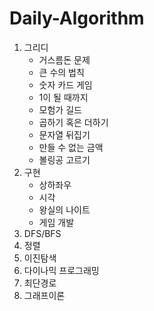 # Daily-Algorithm

1. 그리디
   - 거스름돈 문제 
   - 큰 수의 법칙
   - 숫자 카드 게임
   - 1이 될 때까지
   - 모험가 길드
   - 곱하기 혹은 더하기
   - 문자열 뒤집기
   - 만들 수 없는 금액
   - 볼링공 고르기
2. 구현
   - 상하좌우
   - 시각
   - 왕실의 나이트
   - 게임 개발
3. DFS/BFS
4. 정렬
5. 이진탐색
6. 다이나믹 프로그래밍
7. 최단경로
8. 그래프이론


